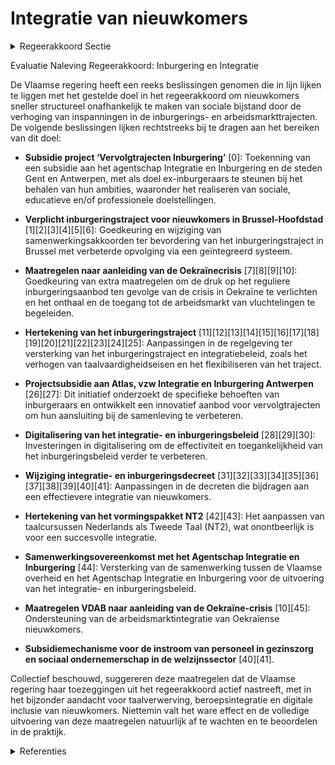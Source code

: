 # Integratie van nieuwkomers

<details>
        <summary>Regeerakkoord Sectie </summary>
        <p>2.2.7 Integratie van nieuwkomers Om ervoor te zorgen dat nieuwkomers zo snel mogelijk structureel onafhankelijk zijn van de sociale bijstand verhogen we in de hoofdstukken inburgering en werk de inspanningen in de inburgerings- en arbeidsmarkttrajecten. </p>
        </details> 

Evaluatie Naleving Regeerakkoord: Inburgering en Integratie

De Vlaamse regering heeft een reeks beslissingen genomen die in lijn lijken te liggen met het gestelde doel in het regeerakkoord om nieuwkomers sneller structureel onafhankelijk te maken van sociale bijstand door de verhoging van inspanningen in de inburgerings- en arbeidsmarkttrajecten. De volgende beslissingen lijken rechtstreeks bij te dragen aan het bereiken van dit doel:

- **Subsidie project ‘Vervolgtrajecten Inburgering’** \[0\]: Toekenning van een subsidie aan het agentschap Integratie en Inburgering en de steden Gent en Antwerpen, met als doel ex-inburgeraars te steunen bij het behalen van hun ambities, waaronder het realiseren van sociale, educatieve en/of professionele doelstellingen.
  
- **Verplicht inburgeringstraject voor nieuwkomers in Brussel-Hoofdstad** \[1\]\[2\]\[3\]\[4\]\[5\]\[6\]: Goedkeuring en wijziging van samenwerkingsakkoorden ter bevordering van het inburgeringstraject in Brussel met verbeterde opvolging via een geïntegreerd systeem.

- **Maatregelen naar aanleiding van de Oekraïnecrisis** \[7\]\[8\]\[9\]\[10\]: Goedkeuring van extra maatregelen om de druk op het reguliere inburgeringsaanbod ten gevolge van de crisis in Oekraïne te verlichten en het onthaal en de toegang tot de arbeidsmarkt van vluchtelingen te begeleiden.

- **Hertekening van het inburgeringstraject** \[11\]\[12\]\[13\]\[14\]\[15\]\[16\]\[17\]\[18\]\[19\]\[20\]\[21\]\[22\]\[23\]\[24\]\[25\]: Aanpassingen in de regelgeving ter versterking van het inburgeringstraject en integratiebeleid, zoals het verhogen van taalvaardigheidseisen en het flexibiliseren van het traject.

- **Projectsubsidie aan Atlas, vzw Integratie en Inburgering Antwerpen** \[26\]\[27\]: Dit initiatief onderzoekt de specifieke behoeften van inburgeraars en ontwikkelt een innovatief aanbod voor vervolgtrajecten om hun aansluiting bij de samenleving te verbeteren.

- **Digitalisering van het integratie- en inburgeringsbeleid** \[28\]\[29\]\[30\]: Investeringen in digitalisering om de effectiviteit en toegankelijkheid van het inburgeringsbeleid verder te verbeteren.

- **Wijziging integratie- en inburgeringsdecreet** \[31\]\[32\]\[33\]\[34\]\[35\]\[36\]\[37\]\[38\]\[39\]\[40\]\[41\]: Aanpassingen in de decreten die bijdragen aan een effectievere integratie van nieuwkomers.

- **Hertekening van het vormingspakket NT2** \[42\]\[43\]: Het aanpassen van taalcursussen Nederlands als Tweede Taal (NT2), wat onontbeerlijk is voor een succesvolle integratie.

- **Samenwerkingsovereenkomst met het Agentschap Integratie en Inburgering** \[44\]: Versterking van de samenwerking tussen de Vlaamse overheid en het Agentschap Integratie en Inburgering voor de uitvoering van het integratie- en inburgeringsbeleid.

- **Maatregelen VDAB naar aanleiding van de Oekraïne-crisis** \[10\]\[45\]: Ondersteuning van de arbeidsmarktintegratie van Oekraïense nieuwkomers.

- **Subsidiemechanisme voor de instroom van personeel in gezinszorg en sociaal ondernemerschap in de welzijnssector** \[40\]\[41\].

Collectief beschouwd, suggereren deze maatregelen dat de Vlaamse regering haar toezeggingen uit het regeerakkoord actief nastreeft, met in het bijzonder aandacht voor taalverwerving, beroepsintegratie en digitale inclusie van nieuwkomers. Niettemin valt het ware effect en de volledige uitvoering van deze maatregelen natuurlijk af te wachten en te beoordelen in de praktijk.

<details>
        <summary> Referenties</summary>
        
**[\[0\]](https://beslissingenvlaamseregering.vlaanderen.be/?search=Subsidie%20project%20%E2%80%98Vervolgtrajecten%20Inburgering%27&dateOption=select&startDate=2022-12-23T09%3A00%3A00Z&endDate=2022-12-23T09%3A00%3A00Z)** : **(2022-12-23)** Subsidie project ‘Vervolgtrajecten Inburgering' 

**[\[1\]](https://beslissingenvlaamseregering.vlaanderen.be/?search=Verplicht%20inburgeringstraject%20voor%20nieuwkomers%20in%20Brussel-Hoofdstad%3A%20gewijzigde%20samenwerkingsovereenkomst&dateOption=select&startDate=2022-05-06T08%3A00%3A00Z&endDate=2022-05-06T08%3A00%3A00Z)** : **(2022-05-06)** Verplicht inburgeringstraject voor nieuwkomers in Brussel-Hoofdstad: gewijzigde samenwerkingsovereenkomst 

**[\[2\]](https://beslissingenvlaamseregering.vlaanderen.be/?search=Verplicht%20inburgeringstraject%20nieuwkomers%20Brussel-Hoofdstad%3A%20gewijzigde%20samenwerkingsakkoord%20en%20voorontwerp%20instemmingsdecreet&dateOption=select&startDate=2023-09-08T08%3A00%3A00Z&endDate=2023-09-08T08%3A00%3A00Z)** : **(2023-09-08)** Verplicht inburgeringstraject nieuwkomers Brussel-Hoofdstad: gewijzigde samenwerkingsakkoord en voorontwerp instemmingsdecreet 

**[\[3\]](https://beslissingenvlaamseregering.vlaanderen.be/?search=Verplicht%20inburgeringstraject%20voor%20nieuwkomers%20in%20Brussel-Hoofdstad%3A%20instemmingsdecreet%20gewijzigde%20samenwerkingsovereenkomst&dateOption=select&startDate=2022-01-14T09%3A00%3A00Z&endDate=2022-01-14T09%3A00%3A00Z)** : **(2022-01-14)** Verplicht inburgeringstraject voor nieuwkomers in Brussel-Hoofdstad: instemmingsdecreet gewijzigde samenwerkingsovereenkomst 

**[\[4\]](https://beslissingenvlaamseregering.vlaanderen.be/?search=Verplicht%20inburgeringstraject%20voor%20nieuwkomers%20in%20Brussel-Hoofdstad%3A%20gewijzigde%20samenwerkingsovereenkomst&dateOption=select&startDate=2022-06-03T08%3A00%3A00Z&endDate=2022-06-03T08%3A00%3A00Z)** : **(2022-06-03)** Verplicht inburgeringstraject voor nieuwkomers in Brussel-Hoofdstad: gewijzigde samenwerkingsovereenkomst 

**[\[5\]](https://beslissingenvlaamseregering.vlaanderen.be/?search=Verplicht%20inburgeringstraject%20nieuwkomers%20Brussel-Hoofdstad%3A%20gewijzigde%20samenwerkingsakkoord%20en%20voorontwerp%20instemmingsdecreet&dateOption=select&startDate=2023-11-17T09%3A00%3A00Z&endDate=2023-11-17T09%3A00%3A00Z)** : **(2023-11-17)** Verplicht inburgeringstraject nieuwkomers Brussel-Hoofdstad: gewijzigde samenwerkingsakkoord en voorontwerp instemmingsdecreet 

**[\[6\]](https://beslissingenvlaamseregering.vlaanderen.be/?search=Decreet%20gewijzigde%20samenwerkingsovereenkomst%20verplicht%20inburgeringstraject%20voor%20nieuwkomers%20in%20Brussel-Hoofdstad&dateOption=select&startDate=2022-07-15T08%3A00%3A00Z&endDate=2022-07-15T08%3A00%3A00Z)** : **(2022-07-15)** Decreet gewijzigde samenwerkingsovereenkomst verplicht inburgeringstraject voor nieuwkomers in Brussel-Hoofdstad 

**[\[7\]](https://beslissingenvlaamseregering.vlaanderen.be/?search=Maatregelen%20naar%20aanleiding%20van%20de%20Oekra%C3%AFnecrisis%20op%20het%20vlak%20van%20inburgering%20en%20integratie&dateOption=select&startDate=2022-04-29T08%3A00%3A00Z&endDate=2022-04-29T08%3A00%3A00Z)** : **(2022-04-29)** Maatregelen naar aanleiding van de Oekraïnecrisis op het vlak van inburgering en integratie 

**[\[8\]](https://beslissingenvlaamseregering.vlaanderen.be/?search=Maatregelen%20bij%20het%20Departement%20Werk%20en%20Sociale%20Economie%20naar%20aanleiding%20van%20de%20Oekra%C3%AFnecrisis&dateOption=select&startDate=2022-05-20T08%3A00%3A00Z&endDate=2022-05-20T08%3A00%3A00Z)** : **(2022-05-20)** Maatregelen bij het Departement Werk en Sociale Economie naar aanleiding van de Oekraïnecrisis 

**[\[9\]](https://beslissingenvlaamseregering.vlaanderen.be/?search=Verlenging%20maatregelen%20Departement%20Werk%20en%20Sociale%20Economie%20naar%20aanleiding%20van%20de%20Oekra%C3%AFnecrisis&dateOption=select&startDate=2023-06-09T08%3A00%3A00Z&endDate=2023-06-09T08%3A00%3A00Z)** : **(2023-06-09)** Verlenging maatregelen Departement Werk en Sociale Economie naar aanleiding van de Oekraïnecrisis 

**[\[10\]](https://beslissingenvlaamseregering.vlaanderen.be/?search=Maatregelen%20VDAB%20naar%20aanleiding%20van%20de%20Oekra%C3%AFne-crisis%20voor%202022&dateOption=select&startDate=2022-05-20T08%3A00%3A00Z&endDate=2022-05-20T08%3A00%3A00Z)** : **(2022-05-20)** Maatregelen VDAB naar aanleiding van de Oekraïne-crisis voor 2022 

**[\[11\]](https://beslissingenvlaamseregering.vlaanderen.be/?search=Wijziging%20regelgeving%20Vlaams%20integratie-%20en%20inburgeringsbeleid%3A%20hertekening%20inburgeringstraject&dateOption=select&startDate=2021-12-17T09%3A00%3A00Z&endDate=2021-12-17T09%3A00%3A00Z)** : **(2021-12-17)** Wijziging regelgeving Vlaams integratie- en inburgeringsbeleid: hertekening inburgeringstraject 

**[\[12\]](https://beslissingenvlaamseregering.vlaanderen.be/?search=Wijziging%20regelgeving%20Vlaams%20integratie-%20en%20inburgeringsbeleid%3A%20hertekening%20inburgeringstraject&dateOption=select&startDate=2021-10-22T08%3A00%3A00Z&endDate=2021-10-22T08%3A00%3A00Z)** : **(2021-10-22)** Wijziging regelgeving Vlaams integratie- en inburgeringsbeleid: hertekening inburgeringstraject 

**[\[13\]](https://beslissingenvlaamseregering.vlaanderen.be/?search=Wijziging%20regelgeving%20Vlaams%20integratie-%20en%20inburgeringsbeleid%3A%20hertekening%20inburgeringstraject&dateOption=select&startDate=2021-07-16T06%3A00%3A00Z&endDate=2021-07-16T06%3A00%3A00Z)** : **(2021-07-16)** Wijziging regelgeving Vlaams integratie- en inburgeringsbeleid: hertekening inburgeringstraject 

**[\[14\]](https://beslissingenvlaamseregering.vlaanderen.be/?search=Wijziging%20integratie-%20en%20inburgeringsdecreet&dateOption=select&startDate=2021-02-26T09%3A00%3A00Z&endDate=2021-02-26T09%3A00%3A00Z)** : **(2021-02-26)** Wijziging integratie- en inburgeringsdecreet 

**[\[15\]](https://beslissingenvlaamseregering.vlaanderen.be/?search=Aanpak%20Tijdelijk%20Werklozen&dateOption=select&startDate=2021-02-12T09%3A00%3A00Z&endDate=2021-02-12T09%3A00%3A00Z)** : **(2021-02-12)** Aanpak Tijdelijk Werklozen 

**[\[16\]](https://beslissingenvlaamseregering.vlaanderen.be/?search=Vlaams%20integratie-%20en%20inburgeringsbeleid%3A%20wijzigingsdecreet&dateOption=select&startDate=2023-12-22T09%3A00%3A00Z&endDate=2023-12-22T09%3A00%3A00Z)** : **(2023-12-22)** Vlaams integratie- en inburgeringsbeleid: wijzigingsdecreet 

**[\[17\]](https://beslissingenvlaamseregering.vlaanderen.be/?search=Vlaams%20integratie-%20en%20inburgeringsbeleid%3A%20wijzigingsdecreet&dateOption=select&startDate=2023-10-27T08%3A00%3A00Z&endDate=2023-10-27T08%3A00%3A00Z)** : **(2023-10-27)** Vlaams integratie- en inburgeringsbeleid: wijzigingsdecreet 

**[\[18\]](https://beslissingenvlaamseregering.vlaanderen.be/?search=Wijziging%20Integratie-%20en%20inburgeringsdecreet&dateOption=select&startDate=2020-12-18T09%3A00%3A00Z&endDate=2020-12-18T09%3A00%3A00Z)** : **(2020-12-18)** Wijziging Integratie- en inburgeringsdecreet 

**[\[19\]](https://beslissingenvlaamseregering.vlaanderen.be/?search=Inwerkingtreding%20wijzigingsbesluit%20uitvoering%20decreet%20integratie%20en%20inburgering&dateOption=select&startDate=2022-10-07T08%3A00%3A00Z&endDate=2022-10-07T08%3A00%3A00Z)** : **(2022-10-07)** Inwerkingtreding wijzigingsbesluit uitvoering decreet integratie en inburgering 

**[\[20\]](https://beslissingenvlaamseregering.vlaanderen.be/?search=Hertekening%20inburgeringstraject&dateOption=select&startDate=2020-07-17T08%3A00%3A00Z&endDate=2020-07-17T08%3A00%3A00Z)** : **(2020-07-17)** Hertekening inburgeringstraject 

**[\[21\]](https://beslissingenvlaamseregering.vlaanderen.be/?search=Doelgroepverminderingen%20sociale%20zekerheidsbijdragen%20en%20aanwervingsincentives%20voor%20langdurig%20werkzoekenden&dateOption=select&startDate=2021-11-12T09%3A00%3A00Z&endDate=2021-11-12T09%3A00%3A00Z)** : **(2021-11-12)** Doelgroepverminderingen sociale zekerheidsbijdragen en aanwervingsincentives voor langdurig werkzoekenden 

**[\[22\]]** : **(2020-01-31)**  

**[\[23\]](https://beslissingenvlaamseregering.vlaanderen.be/?search=Aanpak%20van%20discriminatie%20binnen%20de%20sectoren&dateOption=select&startDate=2020-12-18T09%3A00%3A00Z&endDate=2020-12-18T09%3A00%3A00Z)** : **(2020-12-18)** Aanpak van discriminatie binnen de sectoren 

**[\[24\]](https://beslissingenvlaamseregering.vlaanderen.be/?search=Uitvoeringsbesluit%20individueel%20maatwerk%3A%20wijziging%20leeftijdsgrenzen%20doelgroepvermindering%20voor%20personen%20zonder%20recente%2C%20duurzame%20werkervaring&dateOption=select&startDate=2023-12-22T09%3A00%3A00Z&endDate=2023-12-22T09%3A00%3A00Z)** : **(2023-12-22)** Uitvoeringsbesluit individueel maatwerk: wijziging leeftijdsgrenzen doelgroepvermindering voor personen zonder recente, duurzame werkervaring 

**[\[25\]](https://beslissingenvlaamseregering.vlaanderen.be/?search=Inwerkingtreding%20wijzigingsbesluit%20integratie%20en%20inburgering&dateOption=select&startDate=2022-04-22T08%3A00%3A00Z&endDate=2022-04-22T08%3A00%3A00Z)** : **(2022-04-22)** Inwerkingtreding wijzigingsbesluit integratie en inburgering 

**[\[26\]](https://beslissingenvlaamseregering.vlaanderen.be/?search=Projectsubsidie%20aan%20Atlas%2C%20vzw%20Integratie%20en%20Inburgering%20Antwerpen%2C%20voor%20project%20%E2%80%98Vervolgtrajecten%20na%20inburgering%E2%80%99&dateOption=select&startDate=2021-12-10T09%3A00%3A00Z&endDate=2021-12-10T09%3A00%3A00Z)** : **(2021-12-10)** Projectsubsidie aan Atlas, vzw Integratie en Inburgering Antwerpen, voor project ‘Vervolgtrajecten na inburgering’ 

**[\[27\]](https://beslissingenvlaamseregering.vlaanderen.be/?search=Atlas%20vzw%3A%20verlenging%20looptijd%20project%20%27Vervolgtrajecten%20na%20Inburgering%27&dateOption=select&startDate=2023-12-08T09%3A00%3A00Z&endDate=2023-12-08T09%3A00%3A00Z)** : **(2023-12-08)** Atlas vzw: verlenging looptijd project 'Vervolgtrajecten na Inburgering' 

**[\[28\]](https://beslissingenvlaamseregering.vlaanderen.be/?search=Plan%20Vlaamse%20Veerkracht%3A%20Digitaliseringsprojecten%20inburgering&dateOption=select&startDate=2022-07-15T08%3A00%3A00Z&endDate=2022-07-15T08%3A00%3A00Z)** : **(2022-07-15)** Plan Vlaamse Veerkracht: Digitaliseringsprojecten inburgering 

**[\[29\]](https://beslissingenvlaamseregering.vlaanderen.be/?search=Plan%20Vlaamse%20Veerkracht%3A%20Digitalisering%20integratie%20en%20inburgering&dateOption=select&startDate=2022-11-18T09%3A00%3A00Z&endDate=2022-11-18T09%3A00%3A00Z)** : **(2022-11-18)** Plan Vlaamse Veerkracht: Digitalisering integratie en inburgering 

**[\[30\]](https://beslissingenvlaamseregering.vlaanderen.be/?search=Plan%20Vlaamse%20Veerkracht%3A%20Digitalisering%20integratie%20en%20inburgering&dateOption=select&startDate=2021-09-17T08%3A00%3A00Z&endDate=2021-09-17T08%3A00%3A00Z)** : **(2021-09-17)** Plan Vlaamse Veerkracht: Digitalisering integratie en inburgering 

**[\[31\]](https://beslissingenvlaamseregering.vlaanderen.be/?search=Wijziging%20integratie-%20en%20inburgeringsdecreet&dateOption=select&startDate=2021-05-07T08%3A00%3A00Z&endDate=2021-05-07T08%3A00%3A00Z)** : **(2021-05-07)** Wijziging integratie- en inburgeringsdecreet 

**[\[32\]](https://beslissingenvlaamseregering.vlaanderen.be/?search=Wijziging%20integratie-%20en%20inburgeringsdecreet&dateOption=select&startDate=2021-07-09T08%3A00%3A00Z&endDate=2021-07-09T08%3A00%3A00Z)** : **(2021-07-09)** Wijziging integratie- en inburgeringsdecreet 

**[\[33\]](https://beslissingenvlaamseregering.vlaanderen.be/?search=Wijziging%20van%20de%20statuten%20van%20het%20Agentschap%20Integratie%20en%20Inburgering&dateOption=select&startDate=2021-03-05T09%3A00%3A00Z&endDate=2021-03-05T09%3A00%3A00Z)** : **(2021-03-05)** Wijziging van de statuten van het Agentschap Integratie en Inburgering 

**[\[34\]](https://beslissingenvlaamseregering.vlaanderen.be/?search=Agentschap%20Integratie%20en%20Inburgering%3A%20jaarverslag%202020&dateOption=select&startDate=2021-07-16T06%3A00%3A00Z&endDate=2021-07-16T06%3A00%3A00Z)** : **(2021-07-16)** Agentschap Integratie en Inburgering: jaarverslag 2020 

**[\[35\]]** : **(2020-06-12)**  

**[\[36\]](https://beslissingenvlaamseregering.vlaanderen.be/?search=Ketenaansprakelijkheid%3A%20tegengaan%20constructies%20om%20de%20verantwoordelijkheid%20bij%20illegale%20tewerkstelling%20van%20buitenlandse%20werknemers%20te%20ontlopen&dateOption=select&startDate=2022-12-09T09%3A00%3A00Z&endDate=2022-12-09T09%3A00%3A00Z)** : **(2022-12-09)** Ketenaansprakelijkheid: tegengaan constructies om de verantwoordelijkheid bij illegale tewerkstelling van buitenlandse werknemers te ontlopen 

**[\[37\]](https://beslissingenvlaamseregering.vlaanderen.be/?search=Conceptnota%3A%20%22Flankerende%20activeringsaanpak%20voor%20de%20verplichte%20inschrijving%20van%20leefloongerechtigden%22&dateOption=select&startDate=2023-04-28T08%3A00%3A00Z&endDate=2023-04-28T08%3A00%3A00Z)** : **(2023-04-28)** Conceptnota: "Flankerende activeringsaanpak voor de verplichte inschrijving van leefloongerechtigden" 

**[\[38\]](https://beslissingenvlaamseregering.vlaanderen.be/?search=Ketenaansprakelijkheid%3A%20tegengaan%20constructies%20om%20de%20verantwoordelijkheid%20bij%20illegale%20tewerkstelling%20van%20buitenlandse%20werknemers%20te%20ontlopen&dateOption=select&startDate=2023-02-17T09%3A00%3A00Z&endDate=2023-02-17T09%3A00%3A00Z)** : **(2023-02-17)** Ketenaansprakelijkheid: tegengaan constructies om de verantwoordelijkheid bij illegale tewerkstelling van buitenlandse werknemers te ontlopen 

**[\[39\]](https://beslissingenvlaamseregering.vlaanderen.be/?search=Hertekening%20vormingspakket%20NT2%3A%20wijzigingsdecreet&dateOption=select&startDate=2022-02-11T09%3A00%3A00Z&endDate=2022-02-11T09%3A00%3A00Z)** : **(2022-02-11)** Hertekening vormingspakket NT2: wijzigingsdecreet 

**[\[40\]](https://beslissingenvlaamseregering.vlaanderen.be/?search=Instroom%20personeel%20gezinszorg%3A%20subsidiemechanisme&dateOption=select&startDate=2023-08-31T08%3A00%3A00Z&endDate=2023-08-31T08%3A00%3A00Z)** : **(2023-08-31)** Instroom personeel gezinszorg: subsidiemechanisme 

**[\[41\]](https://beslissingenvlaamseregering.vlaanderen.be/?search=Instroom%20personeel%20gezinszorg%3A%20subsidiemechanisme&dateOption=select&startDate=2023-06-23T08%3A00%3A00Z&endDate=2023-06-23T08%3A00%3A00Z)** : **(2023-06-23)** Instroom personeel gezinszorg: subsidiemechanisme 

**[\[42\]](https://beslissingenvlaamseregering.vlaanderen.be/?search=Hertekening%20vormingspakket%20NT2%3A%20wijzigingsdecreet&dateOption=select&startDate=2022-04-22T08%3A00%3A00Z&endDate=2022-04-22T08%3A00%3A00Z)** : **(2022-04-22)** Hertekening vormingspakket NT2: wijzigingsdecreet 

**[\[43\]](https://beslissingenvlaamseregering.vlaanderen.be/?search=Hertekening%20vormingspakket%20NT2%3A%20wijzigingsdecreet&dateOption=select&startDate=2022-06-24T08%3A00%3A00Z&endDate=2022-06-24T08%3A00%3A00Z)** : **(2022-06-24)** Hertekening vormingspakket NT2: wijzigingsdecreet 

**[\[44\]](https://beslissingenvlaamseregering.vlaanderen.be/?search=Samenwerkingsovereenkomst%20Agentschap%20Integratie%20en%20Inburgering&dateOption=select&startDate=2021-02-12T09%3A00%3A00Z&endDate=2021-02-12T09%3A00%3A00Z)** : **(2021-02-12)** Samenwerkingsovereenkomst Agentschap Integratie en Inburgering 

**[\[45\]](https://beslissingenvlaamseregering.vlaanderen.be/?search=Doelgroepverminderingen%20sociale%20zekerheidsbijdragen%20en%20aanwervingsincentives%20voor%20langdurig%20werkzoekenden&dateOption=select&startDate=2022-01-14T09%3A00%3A00Z&endDate=2022-01-14T09%3A00%3A00Z)** : **(2022-01-14)** Doelgroepverminderingen sociale zekerheidsbijdragen en aanwervingsincentives voor langdurig werkzoekenden 
        </details> 

